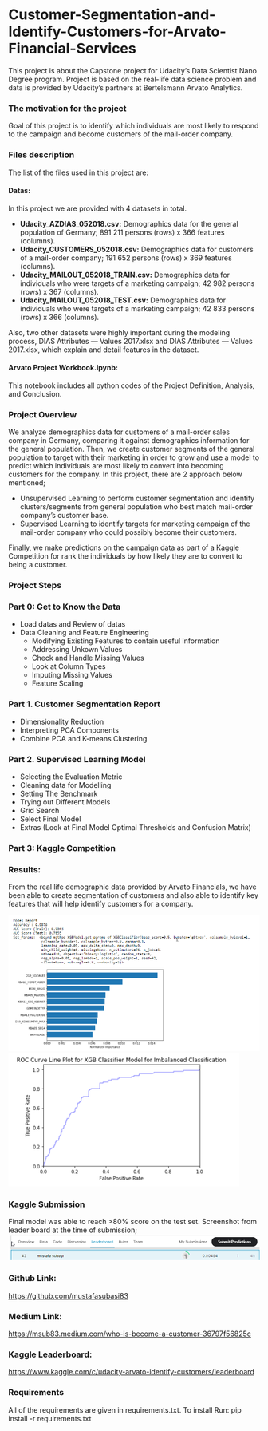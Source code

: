 # Customer-Segmentation-and-Identify-Customers-for-Arvato-Financial-Services
This project is about the Capstone project for Udacity’s Data Scientist Nano Degree program. Project is based on the real-life data science problem and data is provided by Udacity’s partners at Bertelsmann Arvato Analytics. 


### The motivation for the project
Goal of this project is to identify which individuals are most likely to respond to the campaign and become customers of the mail-order company.

### Files description

The list of the files used in this project are:

#### Datas:

In this project we are provided with 4 datasets in total.
 - **Udacity_AZDIAS_052018.csv:** Demographics data for the general population of Germany; 891 211 persons (rows) x 366 features (columns).
 - **Udacity_CUSTOMERS_052018.csv:** Demographics data for customers of a mail-order company; 191 652 persons (rows) x 369 features (columns).
 - **Udacity_MAILOUT_052018_TRAIN.csv:** Demographics data for individuals who were targets of a marketing campaign; 42 982 persons (rows) x 367 (columns).
 - **Udacity_MAILOUT_052018_TEST.csv:** Demographics data for individuals who were targets of a marketing campaign; 42 833 persons (rows) x 366 (columns).

Also, two other datasets were highly important during the modeling process, DIAS Attributes — Values 2017.xlsx and DIAS Attributes — Values 2017.xlsx, which explain and detail features in the dataset.

#### Arvato Project Workbook.ipynb: 

This notebook includes all python codes of the Project Definition, Analysis, and Conclusion.

### Project Overview

We analyze demographics data for customers of a mail-order sales company in Germany, comparing it against demographics information for the general population. Then, we create customer segments of the general population to target with their marketing in order to grow and use a model to predict which individuals are most likely to convert into becoming customers for the company. 
In this project, there are 2 approach below mentioned;

- Unsupervised Learning to perform customer segmentation and identify clusters/segments from general population who best match mail-order company’s customer base.
- Supervised Learning to identify targets for marketing campaign of the mail-order company who could possibly become their customers.

Finally, we make predictions on the campaign data as part of a Kaggle Competition for rank the individuals by how likely they are to convert to being a customer.

### Project Steps

### Part 0: Get to Know the Data
- Load datas and Review of datas
- Data Cleaning and Feature Engineering
    - Modifying Existing Features to contain useful information
    - Addressing Unkown Values
    - Check and Handle Missing Values
    - Look at Column Types
    - Imputing Missing Values
    - Feature Scaling
    
### Part 1. Customer Segmentation Report
- Dimensionality Reduction
- Interpreting PCA Components
- Combine PCA and K-means Clustering

### Part 2. Supervised Learning Model
- Selecting the Evaluation Metric
- Cleaning data for Modelling
- Setting The Benchmark
- Trying out Different Models
- Grid Search
- Select Final Model
- Extras (Look at Final Model Optimal Thresholds and Confusion Matrix)

### Part 3: Kaggle Competition



### Results:

From the real life demographic data provided by Arvato Financials, we have been able to create segmentation of customers and also able to identify key features that will help identify customers for a company.

![Main Page](Images/Results1.png)
![Main Page](Images/Results2.png)


### Kaggle Submission

Final model was able to reach >80% score on the test set. Screenshot from leader board at the time of submission;
![Main Page](Images/KaggleSubmission.png)

### Github Link:
https://github.com/mustafasubasi83

### Medium Link:
https://msub83.medium.com/who-is-become-a-customer-36797f56825c

### Kaggle Leaderboard:
https://www.kaggle.com/c/udacity-arvato-identify-customers/leaderboard


### Requirements

All of the requirements are given in requirements.txt. To install Run: pip install -r requirements.txt
